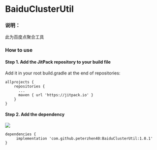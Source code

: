 # BaiduClusterUtil

### 说明：
此为百度点聚合工具

### How to use
#### Step 1. Add the JitPack repository to your build file
Add it in your root build.gradle at the end of repositories:

```
allprojects {
    repositories {
      ...
      maven { url 'https://jitpack.io' }
    }
}
```

#### Step 2. Add the dependency
[![](https://jitpack.io/v/peterzhen40/BaiduClusterUtil.svg)](https://jitpack.io/#peterzhen40/BaiduClusterUtil)

```
dependencies {
     implementation 'com.github.peterzhen40:BaiduClusterUtil:1.0.1'
}